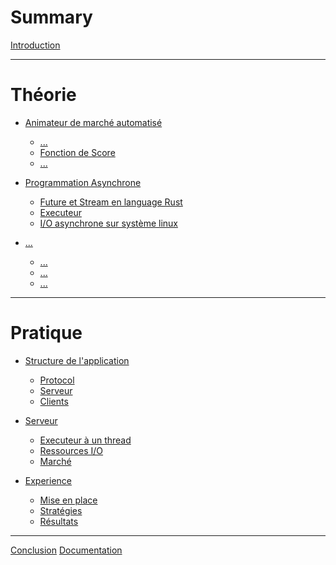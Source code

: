# Summary

[Introduction](introduction.md)

---

# Théorie

- [Animateur de marché automatisé](mm/intro.md)

  - [...]()
  - [Fonction de Score](mm/score.md)
  - [...]()

- [Programmation Asynchrone](async/intro.md)

  - [Future et Stream en language Rust](async/futures.md)
  - [Executeur](async/executor.md)
  - [I/O asynchrone sur système linux](async/io.md)

- [...]()
  - [...]()
  - [...]()
  - [...]()

---

# Pratique

- [Structure de l'application](intro.md)

  - [Protocol](app/protocol.md)
  - [Serveur](app/server.md)
  - [Clients](app/clients.md)

- [Serveur](server/intro.md)

  - [Executeur à un thread](server/executor.md)
  - [Ressources I/O](server/io.md)
  - [Marché](server/market.md)

- [Experience](result/intro.md)
  - [Mise en place](result/setup.md)
  - [Stratégies](result/strategies.md)
  - [Résultats](result/results.md)

---

[Conclusion](conclusion.md) [Documentation](documentation.md)
